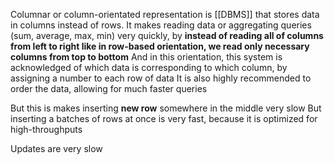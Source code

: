Columnar or column-orientated representation is [[DBMS]] that stores data in columns instead of rows.
It makes reading data or aggregating queries (sum, average, max, min) very quickly, by **instead of reading all of columns from left to right like in row-based orientation, we read only necessary columns from top to bottom**
And in this orientation, this system is acknowledged of which data is corresponding to which column, by assigning a number to each row of data
It is also highly recommended to order the data, allowing for much faster queries

But this is makes inserting **new row** somewhere in the middle very slow
But inserting a batches of rows at once is very fast, because it is optimized for high-throughputs

Updates are very slow